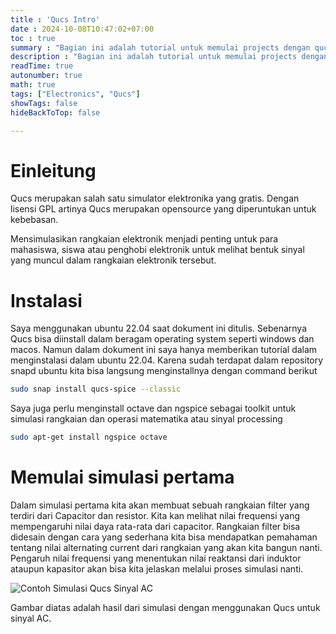 ```yaml
---
title : 'Qucs Intro'
date : 2024-10-08T10:47:02+07:00
toc : true
summary : "Bagian ini adalah tutorial untuk memulai projects dengan qucs"
description : "Bagian ini adalah tutorial untuk memulai projects dengan qucs"
readTime: true
autonumber: true
math: true
tags: ["Electronics", "Qucs"]
showTags: false
hideBackToTop: false

---
```


# Einleitung

Qucs merupakan salah satu simulator elektronika yang gratis. Dengan lisensi GPL artinya Qucs merupakan opensource yang diperuntukan untuk kebebasan.

Mensimulasikan rangkaian elektronik menjadi penting untuk para mahasiswa, siswa atau penghobi elektronik untuk melihat bentuk sinyal yang muncul dalam rangkaian elektronik tersebut.

# Instalasi 
Saya menggunakan ubuntu 22.04 saat dokument ini ditulis. Sebenarnya Qucs bisa diinstall dalam beragam operating system seperti windows dan macos. Namun dalam dokument ini saya hanya memberikan tutorial dalam menginstalasi dalam ubuntu 22.04.
Karena sudah terdapat dalam repository snapd ubuntu kita bisa langsung menginstallnya dengan command berikut

```bash
sudo snap install qucs-spice --classic
```
Saya juga perlu menginstall octave dan ngspice sebagai toolkit untuk simulasi rangkaian dan operasi matematika atau sinyal processing

```bash
sudo apt-get install ngspice octave
```

# Memulai simulasi pertama
Dalam simulasi pertama kita akan membuat sebuah rangkaian filter yang terdiri dari Capacitor dan resistor. Kita kan melihat nilai frequensi yang mempengaruhi nilai daya rata-rata dari capacitor. Rangkaian filter bisa didesain dengan cara yang sederhana kita bisa mendapatkan pemahaman tentang nilai alternating current dari rangkaian yang akan kita bangun nanti. Pengaruh nilai frequensi yang menentukan nilai reaktansi dari induktor ataupun kapasitor akan bisa kita jelaskan melalui proses simulasi nanti.

![Contoh Simulasi Qucs Sinyal AC](https://faoziaziz.github.io/portofolio/posts/acsimulation.png "Simulasi sinyal AC Qucs")

Gambar diatas adalah hasil dari simulasi dengan menggunakan Qucs untuk sinyal AC.
